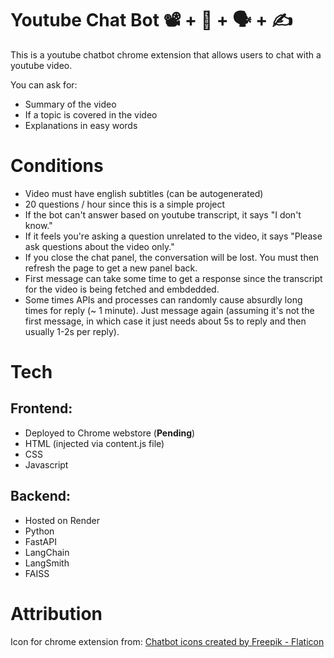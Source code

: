 # Youtube Chat Bot 📽️ + 🤖 + 🗣️ + ✍️
This is a youtube chatbot chrome extension that allows users to chat with a youtube video.

You can ask for:
* Summary of the video
* If a topic is covered in the video
* Explanations in easy words

# Conditions
* Video must have english subtitles (can be autogenerated)
* 20 questions / hour since this is a simple project
* If the bot can't answer based on youtube transcript, it says "I don't know."
* If it feels you're asking a question unrelated to the video, it says "Please ask questions about the video only."
* If you close the chat panel, the conversation will be lost. You must then refresh the page to get a new panel back.
* First message can take some time to get a response since the transcript for the video is being fetched and embdedded.
* Some times APIs and processes can randomly cause absurdly long times for reply (~ 1 minute). Just message again (assuming it's not the first message, in which case it just needs about 5s to reply and then usually 1-2s per reply).

# Tech

## Frontend:
* Deployed to Chrome webstore (**Pending**)
* HTML (injected via content.js file)
* CSS
* Javascript

## Backend:
* Hosted on Render
* Python
* FastAPI
* LangChain
* LangSmith
* FAISS

# Attribution
Icon for chrome extension from: <a href="https://www.flaticon.com/free-icons/chatbot" title="chatbot icons">Chatbot icons created by Freepik - Flaticon</a>
